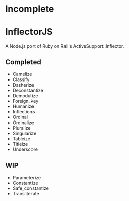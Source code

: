 # Incomplete
# InflectorJS
A Node.js port of Ruby on Rail's ActiveSupport::Inflector.

## Completed
-  Camelize
-  Classify
-  Dasherize
-  Deconstantize
-  Demodulize
-  Foreign_key
-  Humanize
-  Inflections
-  Ordinal
-  Ordinalize
-  Pluralize
-  Singularize
-  Tableize
-  Titleize
-  Underscore

## WIP
-  Parameterize
-  Constantize
-  Safe_constantize
-  Transliterate